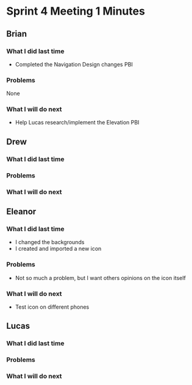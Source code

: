 # Sprint 4 Meeting 1 Minutes
## Brian
### What I did last time
* Completed the Navigation Design changes PBI
### Problems
None
### What I will do next
* Help Lucas research/implement the Elevation PBI 
## Drew
### What I did last time
### Problems
### What I will do next
## Eleanor
### What I did last time
* I changed the backgrounds
* I created and imported a new icon
### Problems
* Not so much a problem, but I want others opinions on the icon itself
### What I will do next
* Test icon on different phones
## Lucas
### What I did last time
### Problems
### What I will do next
